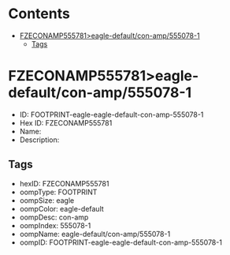 



Contents
========

* [FZECONAMP555781>eagle-default/con-amp/555078-1](#fzeconamp555781eagle-defaultcon-amp555078-1)
	* [Tags](#tags)

# FZECONAMP555781>eagle-default/con-amp/555078-1

- ID: FOOTPRINT-eagle-eagle-default-con-amp-555078-1
- Hex ID: FZECONAMP555781
- Name: 
- Description: 

## Tags

- hexID: FZECONAMP555781
- oompType: FOOTPRINT
- oompSize: eagle
- oompColor: eagle-default
- oompDesc: con-amp
- oompIndex: 555078-1
- oompName: eagle-default/con-amp/555078-1
- oompID: FOOTPRINT-eagle-eagle-default-con-amp-555078-1
